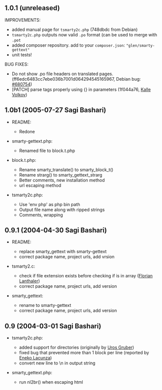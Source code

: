 ## 1.0.1 (unreleased)

IMPROVEMENTS:

  - added manual page for `tsmarty2c.php` (748dbdc from Debian)
  - `tsmarty2c.php` outputs now valid `.po` format (can be used to merge with `.pot`
  - added composer repository. add to your `composer.json`: `"glen/smarty-gettext"`
  - unit tests!

BUG FIXES:

  - Do not show .po file headers on translated pages. (ff6edc6483cc7ebe036b7001d064294545165967, Debian bug: [#680754][1])
  - [PATCH] parse tags properly using {} in parameters (1f044a76, [Kalle Volkov][2])

## 1.0b1 (2005-07-27 Sagi Bashari)

* README:
	- Redone

* smarty-gettext.php:
	- Renamed file to block.t.php

* block.t.php:
	- Rename smarty_translate() to smarty_block_t()
	- Rename strarg() to smarty_gettext_strarg
	- Better comments, new installation method
	- url escaping method

* tsmarty2c.php:
	- Use 'env php' as php bin path
	- Output file name along with ripped strings
	- Comments, wrapping

## 0.9.1 (2004-04-30 Sagi Bashari)

* README: 
	- replace smarty_gettext with smarty-gettext
	- correct package name, project urls, add vrsion

* tsmarty2.c:
	- check if file extension exists before checking if is in array ([Florian Lanthaler][3])
	- correct package name, project urls, add version
	
* smarty_gettext:
	- rename to smarty-gettext
	- correct package name, project urls, add version

## 0.9 (2004-03-01 Sagi Bashari)

* tsmarty2c.php:
	- added support for directories (originally by [Uros Gruber][4])
	- fixed bug that prevented more than 1 block per line (reported by [Eneko Lacunza][5])
	- convert new line to \n in output string

* smarty_gettext.php:
	- run nl2br() when escaping html


  [1]: http://bugs.debian.org/680754
  [2]: mailto:kalle.volkov@hiirepadi.ee
  [3]: mailto:florian@phpbitch.net
  [4]: mailto:uros.gruber@vizija.si
  [5]: mailto:enlar@euskal.org
